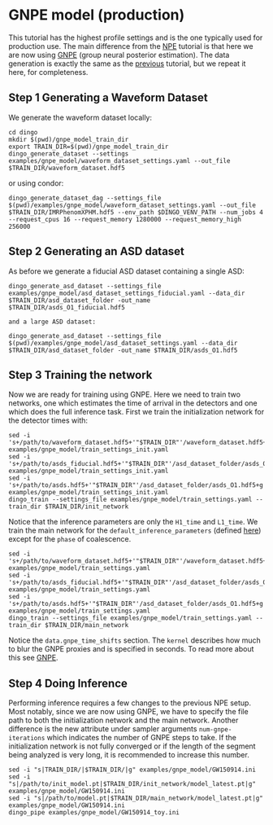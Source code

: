 # GNPE model (production)

This tutorial has the highest profile settings and is the one typically used for production use.
The main difference from the [NPE](example_npe_model.md) tutorial is that here we are now using [GNPE](gnpe.md)
(group neural posterior estimation). The data generation is exactly the same as the [previous](example_npe_model.md)
tutorial, but we repeat it here, for completeness.


Step 1 Generating a Waveform Dataset
------------------------------------ 

We generate the waveform dataset locally:

```
cd dingo
mkdir $(pwd)/gnpe_model_train_dir
export TRAIN_DIR=$(pwd)/gnpe_model_train_dir
dingo_generate_dataset --settings examples/gnpe_model/waveform_dataset_settings.yaml --out_file $TRAIN_DIR/waveform_dataset.hdf5
```

or using condor:

```
dingo_generate_dataset_dag --settings_file
$(pwd)/examples/gnpe_model/waveform_dataset_settings.yaml --out_file
$TRAIN_DIR/IMRPhenomXPHM.hdf5 --env_path $DINGO_VENV_PATH --num_jobs 4
--request_cpus 16 --request_memory 1280000 --request_memory_high 256000
```


Step 2 Generating an ASD dataset
--------------------------------

As before we generate a fiducial ASD dataset containing a single ASD:

```
dingo_generate_asd_dataset --settings_file examples/gnpe_model/asd_dataset_settings_fiducial.yaml --data_dir
$TRAIN_DIR/asd_dataset_folder -out_name $TRAIN_DIR/asds_O1_fiducial.hdf5

and a large ASD dataset:

dingo_generate_asd_dataset --settings_file $(pwd)/examples/gnpe_model/asd_dataset_settings.yaml --data_dir
$TRAIN_DIR/asd_dataset_folder -out_name $TRAIN_DIR/asds_O1.hdf5
```


Step 3 Training the network
---------------------------

Now we are ready for training using GNPE. Here we need to train two networks, one which estimates the time of arrival 
in the detectors and one which does the full inference task. First we train the initialization network for the detector times with:

```
sed -i 's+/path/to/waveform_dataset.hdf5+'"$TRAIN_DIR"'/waveform_dataset.hdf5+g' examples/gnpe_model/train_settings_init.yaml
sed -i 's+/path/to/asds_fiducial.hdf5+'"$TRAIN_DIR"'/asd_dataset_folder/asds_O1_fiducial.hdf5+g' examples/gnpe_model/train_settings_init.yaml
sed -i 's+/path/to/asds.hdf5+'"$TRAIN_DIR"'/asd_dataset_folder/asds_O1.hdf5+g' examples/gnpe_model/train_settings_init.yaml
dingo_train --settings_file examples/gnpe_model/train_settings.yaml --train_dir $TRAIN_DIR/init_network
```

Notice that the inference parameters are only the `H1_time` and `L1_time`. We train the main network 
for the `default_inference_parameters` (defined [here](https://github.com/dingo-gw/dingo/blob/main/dingo/gw/prior.py)) 
except for the `phase` of coalescence. 

```
sed -i 's+/path/to/waveform_dataset.hdf5+'"$TRAIN_DIR"'/waveform_dataset.hdf5+g' examples/gnpe_model/train_settings.yaml
sed -i 's+/path/to/asds_fiducial.hdf5+'"$TRAIN_DIR"'/asd_dataset_folder/asds_O1_fiducial.hdf5+g' examples/gnpe_model/train_settings.yaml
sed -i 's+/path/to/asds.hdf5+'"$TRAIN_DIR"'/asd_dataset_folder/asds_O1.hdf5+g' examples/gnpe_model/train_settings.yaml
dingo_train --settings_file examples/gnpe_model/train_settings.yaml --train_dir $TRAIN_DIR/main_network
```

Notice the `data.gnpe_time_shifts` section. The `kernel` describes how much to blur the GNPE proxies and is specified in 
seconds. To read more about this see [GNPE](gnpe.md).


Step 4 Doing Inference
----------------------

Performing inference requires a few changes to the previous NPE setup. Most notably, since we are now using GNPE, we 
have to specify the file path to both the initialization network and the main network. Another 
difference is the new attribute under sampler arguments `num-gnpe-iterations` which indicates the 
number of GNPE steps to take. If the initialization network is not fully converged or if 
the length of the segment being analyzed is very long, it is recommended to increase this number.

```
sed -i "s|TRAIN_DIR/|$TRAIN_DIR/|g" examples/gnpe_model/GW150914.ini
sed -i "s|/path/to/init_model.pt|$TRAIN_DIR/init_network/model_latest.pt|g" examples/gnpe_model/GW150914.ini
sed -i "s|/path/to/model.pt|$TRAIN_DIR/main_network/model_latest.pt|g" examples/gnpe_model/GW150914.ini
dingo_pipe examples/gnpe_model/GW150914_toy.ini
```

